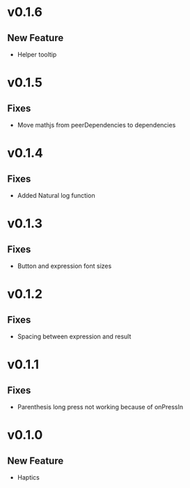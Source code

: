 # v0.1.6
## New Feature
* Helper tooltip

# v0.1.5
## Fixes
* Move mathjs from peerDependencies to dependencies

# v0.1.4
## Fixes
* Added Natural log function

# v0.1.3
## Fixes
* Button and expression font sizes

# v0.1.2
## Fixes
* Spacing between expression and result

# v0.1.1
## Fixes
* Parenthesis long press not working because of onPressIn

# v0.1.0
## New Feature
* Haptics